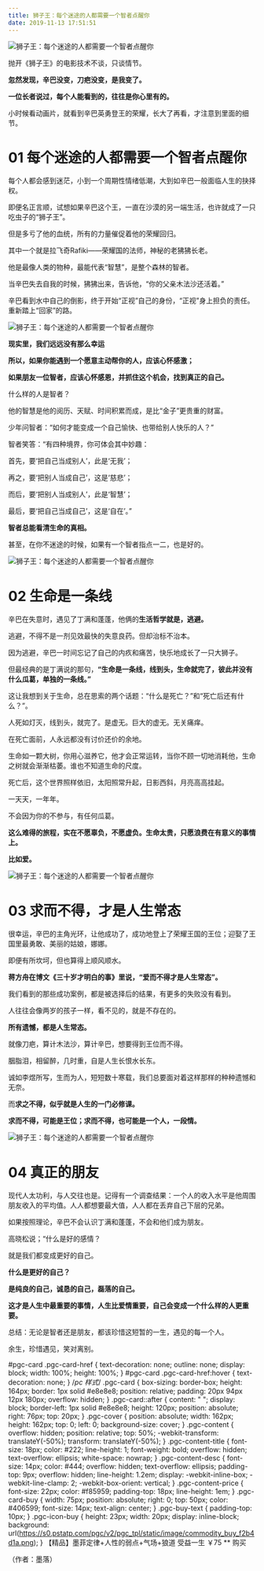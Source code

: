 ```yaml
---
title: 狮子王：每个迷途的人都需要一个智者点醒你
date: 2019-11-13 17:51:51
---
```

![狮子王：每个迷途的人都需要一个智者点醒你](http://p3.pstatp.com/large/pgc-image/ba4dac8d1da6437d88d2ed7ff2551419)
 


 抛开《狮子王》的电影技术不谈，只谈情节。

 **忽然发现，辛巴没变，刀疤没变，是我变了。**

 **一位长者说过，每个人能看到的，往往是你心里有的。**

 小时候看动画片，就看到辛巴英勇登王的荣耀，长大了再看，才注意到里面的细节。

# 01 每个迷途的人都需要一个智者点醒你

 每个人都会感到迷茫，小到一个周期性情绪低潮，大到如辛巴一般面临人生的抉择权。

 即便名正言顺，试想如果辛巴这个王，一直在沙漠的另一端生活，也许就成了一只吃虫子的“狮子王”。

 但是多亏了他的血统，所有的力量催促着他的荣耀回归。

 其中一个就是拉飞奇Rafiki——荣耀国的法师，神秘的老狒狒长老。

 他是最像人类的物种，最能代表“智慧”，是整个森林的智者。

 当辛巴失去自我的时候，狒狒出来，告诉他，“你的父亲木法沙还活着。”

 辛巴看到水中自己的倒影，终于开始“正视”自己的身份，“正视”身上担负的责任。重新踏上“回家”的路。

![狮子王：每个迷途的人都需要一个智者点醒你](http://p1.pstatp.com/large/pgc-image/d2bc912bc217434abcb05971f63f9d19)
 


 **现实里，我们远远没有那么幸运**

 **所以，如果你能遇到一个愿意主动帮你的人，应该心怀感激；**

 **如果朋友一位智者，应该心怀感恩，并抓住这个机会，找到真正的自己。**

 什么样的人是智者？

 他的智慧是他的阅历、天赋、时间积累而成，是比“金子”更贵重的财富。

 少年问智者：“如何才能变成一个自己愉快、也带给别人快乐的人？”

 智者笑答：“有四种境界，你可体会其中妙趣：

 首先，要‘把自己当成别人’，此是‘无我’；

 再之，要‘把别人当成自己’，这是‘慈悲’；

 而后，要‘把别人当成别人’，此是‘智慧’；

 最后，要‘把自己当成自己’，这是‘自在’。”

 **智者总能看清生命的真相。**

 甚至，在你不迷途的时候，如果有一个智者指点一二，也是好的。

![狮子王：每个迷途的人都需要一个智者点醒你](http://p3.pstatp.com/large/pgc-image/8400beb78c7e413daed58e5ee5071306)
 


# 02 生命是一条线

 辛巴在失意时，遇见了丁满和蓬蓬，他俩的**生活哲学就是，逃避。**

 逃避，不得不是一剂见效最快的失意良药。但却治标不治本。

 因为逃避，辛巴一时间忘记了自己的内疚和痛苦，快乐地成长了一只大狮子。

 但最经典的是丁满说的那句，**“生命是一条线，线到头，生命就完了，彼此并没有什么瓜葛，单独的一条线。”**

 这让我想到关于生命，总在思索的两个话题：“什么是死亡？”和“死亡后还有什么？”。

 人死如灯灭，线到头，就完了。是虚无。巨大的虚无。无关痛痒。

 在死亡面前，人永远都没有讨价还价的余地。

 生命如一颗大树，你用心滋养它，他才会正常运转，当你不顾一切地消耗他，生命之树就会渐渐枯萎。谁也不知道生命的尺度。

 死亡后，这个世界照样依旧，太阳照常升起，日影西斜，月亮高高挂起。

 一天天，一年年。

 不会因为你的不参与，有任何瓜葛。

 **这么难得的旅程，实在不愿辜负，不愿虚负。生命太贵，只愿浪费在有意义的事情上。**

 **比如爱。**

![狮子王：每个迷途的人都需要一个智者点醒你](http://p1.pstatp.com/large/pgc-image/6d4f4452b60a44bfb39dd1c9d61792e9)
 


# 03 求而不得，才是人生常态

 很幸运，辛巴的主角光环，让他成功了，成功地登上了荣耀王国的王位；迎娶了王国里最勇敢、美丽的姑娘，娜娜。

 即便有所坎坷，但也算得上顺风顺水。

 **蒋方舟在博文《三十岁才明白的事》里说，“爱而不得才是人生常态”。**

 我们看到的那些成功案例，都是被选择后的结果，有更多的失败没有看到。

 人往往会像两岁的孩子一样，看不见的，就是不存在的。

 **所有遗憾，都是人生常态。**

 就像刀疤，算计木法沙，算计辛巴，想要得到王位而不得。

 胭脂泪，相留醉，几时重，自是人生长恨水长东。

 诚如李煜所写，生而为人，短短数十寒载，我们总要面对着这样那样的种种遗憾和无奈。

 而**求之不得，似乎就是人生的一门必修课。**

 **求而不得，可能是王位；求而不得，也可能是一个人，一段情。**

![狮子王：每个迷途的人都需要一个智者点醒你](http://p1.pstatp.com/large/pgc-image/d943a257f17d4c4896636b45014c45e5)
 


# 04 真正的朋友

 现代人太功利，与人交往也是。记得有一个调查结果：一个人的收入水平是他周围朋友收入的平均值。人人都想要最大值，人人都在丢弃自己下层的兄弟。

 如果按照理论，辛巴不会认识丁满和蓬蓬，不会和他们成为朋友。

 高晓松说；“什么是好的感情？

 就是我们都变成更好的自己。

 **什么是更好的自己？**

 **是纯良的自己，诚恳的自己，磊落的自己。**

 **这才是人生中最重要的事情，人生比爱情重要，自己会变成一个什么样的人更重要。**

 总结：无论是智者还是朋友，都该珍惜这短暂的一生，遇见的每一个人。

 余生，珍惜遇见，笑对离别。

#pgc-card .pgc-card-href { text-decoration: none; outline: none; display: block; width: 100%; height: 100%; } #pgc-card .pgc-card-href:hover { text-decoration: none; } /*pc 样式*/ .pgc-card { box-sizing: border-box; height: 164px; border: 1px solid #e8e8e8; position: relative; padding: 20px 94px 12px 180px; overflow: hidden; } .pgc-card::after { content: " "; display: block; border-left: 1px solid #e8e8e8; height: 120px; position: absolute; right: 76px; top: 20px; } .pgc-cover { position: absolute; width: 162px; height: 162px; top: 0; left: 0; background-size: cover; } .pgc-content { overflow: hidden; position: relative; top: 50%; -webkit-transform: translateY(-50%); transform: translateY(-50%); } .pgc-content-title { font-size: 18px; color: #222; line-height: 1; font-weight: bold; overflow: hidden; text-overflow: ellipsis; white-space: nowrap; } .pgc-content-desc { font-size: 14px; color: #444; overflow: hidden; text-overflow: ellipsis; padding-top: 9px; overflow: hidden; line-height: 1.2em; display: -webkit-inline-box; -webkit-line-clamp: 2; -webkit-box-orient: vertical; } .pgc-content-price { font-size: 22px; color: #f85959; padding-top: 18px; line-height: 1em; } .pgc-card-buy { width: 75px; position: absolute; right: 0; top: 50px; color: #406599; font-size: 14px; text-align: center; } .pgc-buy-text { padding-top: 10px; } .pgc-icon-buy { height: 23px; width: 20px; display: inline-block; background: url(https://s0.pstatp.com/pgc/v2/pgc_tpl/static/image/commodity_buy_f2b4d1a.png); }
【精品】墨菲定律+人性的弱点+气场+狼道 受益一生
￥75
**
购买

 （作者：墨落）

 
